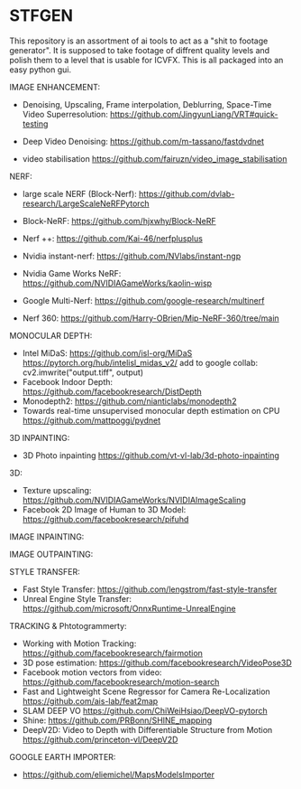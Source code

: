 # STFGEN

This repository is an assortment of ai tools to act as a "shit to footage generator".
It is supposed to take footage of diffrent quality levels and polish them to a level that is usable for ICVFX.
This is all packaged into an easy python gui.

IMAGE ENHANCEMENT:
- Denoising, Upscaling, Frame interpolation, Deblurring, Space-Time Video Superresolution:
  https://github.com/JingyunLiang/VRT#quick-testing
- Deep Video Denoising:
  https://github.com/m-tassano/fastdvdnet

- video stabilisation
  https://github.com/fairuzn/video_image_stabilisation
  
  
  
NERF:
- large scale NERF (Block-Nerf):
  https://github.com/dvlab-research/LargeScaleNeRFPytorch

- Block-NeRF:
  https://github.com/hjxwhy/Block-NeRF
  
- Nerf ++:
  https://github.com/Kai-46/nerfplusplus
  
- Nvidia instant-nerf:
  https://github.com/NVlabs/instant-ngp
  
- Nvidia Game Works NeRF:
  https://github.com/NVIDIAGameWorks/kaolin-wisp
 
- Google Multi-Nerf:
  https://github.com/google-research/multinerf
  
- Nerf 360:
  https://github.com/Harry-OBrien/Mip-NeRF-360/tree/main
  
  
  
MONOCULAR DEPTH:
- Intel MiDaS:
  https://github.com/isl-org/MiDaS
  https://pytorch.org/hub/intelisl_midas_v2/
  add to google collab: cv2.imwrite("output.tiff", output)
- Facebook Indoor Depth:
  https://github.com/facebookresearch/DistDepth
- Monodepth2:
  https://github.com/nianticlabs/monodepth2
- Towards real-time unsupervised monocular depth estimation on CPU
  https://github.com/mattpoggi/pydnet



3D INPAINTING:
- 3D Photo inpainting
  https://github.com/vt-vl-lab/3d-photo-inpainting



3D:
- Texture upscaling:
  https://github.com/NVIDIAGameWorks/NVIDIAImageScaling
- Facebook 2D Image of Human to 3D Model:
  https://github.com/facebookresearch/pifuhd


IMAGE INPAINTING:

IMAGE OUTPAINTING:



STYLE TRANSFER:
- Fast Style Transfer:
  https://github.com/lengstrom/fast-style-transfer
- Unreal Engine Style Transfer:
  https://github.com/microsoft/OnnxRuntime-UnrealEngine


TRACKING & Phtotogrammerty:
- Working with Motion Tracking:
  https://github.com/facebookresearch/fairmotion
- 3D pose estimation:
  https://github.com/facebookresearch/VideoPose3D
- Facebook motion vectors from video:
  https://github.com/facebookresearch/motion-search
- Fast and Lightweight Scene Regressor for Camera Re-Localization
  https://github.com/ais-lab/feat2map
- SLAM DEEP VO
  https://github.com/ChiWeiHsiao/DeepVO-pytorch
- Shine:
  https://github.com/PRBonn/SHINE_mapping
- DeepV2D: Video to Depth with Differentiable Structure from Motion
  https://github.com/princeton-vl/DeepV2D
  
GOOGLE EARTH IMPORTER:
- https://github.com/eliemichel/MapsModelsImporter
